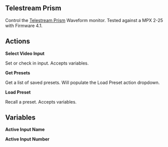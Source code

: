 ## Telestream Prism

Control the [Telestream Prism](https://www.telestream.net/video/prism.htm) Waveform monitor. Tested against a MPX 2-25 with Firmware 4.1.


## Actions

**Select Video Input**

Set or check in input. Accepts variables.


**Get Presets**

Get a list of saved presets. Will populate the Load Preset action dropdown.

**Load Preset**

Recall a preset. Accepts variables.

## Variables

**Active Input Name**

**Active Input Number**